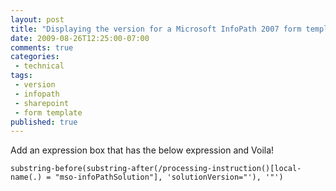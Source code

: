 ```yaml
---
layout: post
title: "Displaying the version for a Microsoft InfoPath 2007 form template"
date: 2009-08-26T12:25:00-07:00
comments: true
categories:
 - technical
tags:
 - version
 - infopath
 - sharepoint
 - form template
published: true
---
```


Add an expression box that has the below expression and Voila!

``` plain
substring-before(substring-after(/processing-instruction()[local-name(.) = "mso-infoPathSolution"], 'solutionVersion="'), '"')
```
